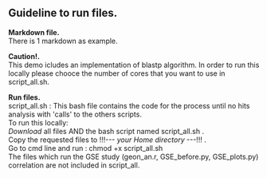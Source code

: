 ## Guideline to run files. <br/>
**Markdown file.** <br/>
There is 1 markdown as example. <br/>


**Caution!.** <br/>
This demo icludes an implementation of blastp algorithm. In order to run this locally please chooce the number of cores that you want to use in script_all.sh.<br/>

**Run files.** <br/>
script_all.sh : This bash file contains the code for the process until no hits analysis with 'calls' to the others scripts.<br/>
To run this locally: <br/>
*Download* all files AND the bash script named script_all.sh .<br/>
Copy the requested files to !!!--- *your Home directory* ---!!! . <br/>
Go to cmd line and run : chmod +x script_all.sh <br/>
The files which run the GSE study (geon_an.r, GSE_before.py, GSE_plots.py) correlation are not included in script_all.

